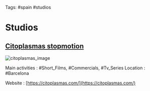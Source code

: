 Tags:
#spain #studios

# Studios

## [Citoplasmas stopmotion](https://citoplasmas.com/)

![citoplasmas_image](https://citoplasmas.com/wp-content/uploads/portadaoli.jpg)

Main activities : #Short_Films, #Commercials, #Tv_Series
Location : #Barcelona

Website : [https://citoplasmas.com/](https://citoplasmas.com/)